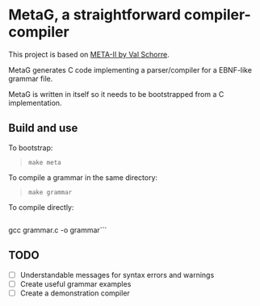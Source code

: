 
MetaG, a straightforward compiler-compiler
==========================================

This project is based on [META-II by Val Schorre](https://en.wikipedia.org/wiki/Compiler-compiler#META_II).

MetaG generates C code implementing a parser/compiler for a EBNF-like grammar file.

MetaG is written in itself so it needs to be bootstrapped from a C implementation.

## Build and use

To bootstrap:

> `make meta`

To compile a grammar in the same directory:

> `make grammar`

To compile directly:

> ```./meta grammar.meta grammar.c
  gcc grammar.c -o grammar```

## TODO

- [ ] Understandable messages for syntax errors and warnings
- [ ] Create useful grammar examples
- [ ] Create a demonstration compiler
